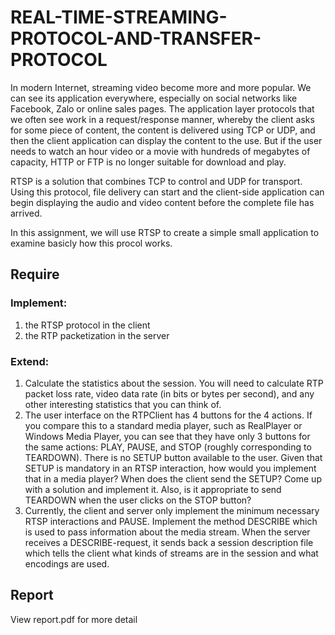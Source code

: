 # REAL-TIME-STREAMING-PROTOCOL-AND-TRANSFER-PROTOCOL
In modern Internet, streaming video become more and more popular. We can see its application everywhere, especially on social networks like Facebook, Zalo or online sales pages. The application layer protocols that we often see work in a request/response manner, whereby the client asks for some piece of content, the content is delivered using TCP or UDP, and then the client application can display the content to the use. But if the user needs to watch an hour video or a movie with hundreds of megabytes of capacity, HTTP or FTP is no longer suitable for download and play.

RTSP is a solution that combines TCP to control and UDP for transport. Using this protocol, file delivery can start and the client-side application can begin displaying the audio and video content before the complete file has arrived.

In this assignment, we will use RTSP to create a simple small application to examine basicly how this procol works.
## Require
### Implement:
1. the RTSP protocol in the client
2. the RTP packetization in the server
### Extend:
1. Calculate the statistics about the session. You will need to calculate RTP packet loss rate, video data rate (in bits or bytes per second), and any other interesting statistics that you can think of.
2. The user interface on the RTPClient has 4 buttons for the 4 actions. If you compare this to a standard media player, such as RealPlayer or Windows Media Player, you can see that they have only 3 buttons for the same actions: PLAY, PAUSE, and STOP (roughly corresponding to TEARDOWN). There is no SETUP button available to the user. Given that SETUP is mandatory in an RTSP interaction, how would you implement that in a media player? When does the client send the SETUP? Come up with a solution and implement it. Also, is it appropriate to send TEARDOWN when the user clicks on the STOP button?
3. Currently, the client and server only implement the minimum necessary RTSP interactions and PAUSE. Implement the method DESCRIBE which is used to pass information about the media stream. When the server receives a DESCRIBE-request, it sends back a session description file which tells the client what kinds of streams are in the session and what encodings are used.
## Report
View report.pdf for more detail
